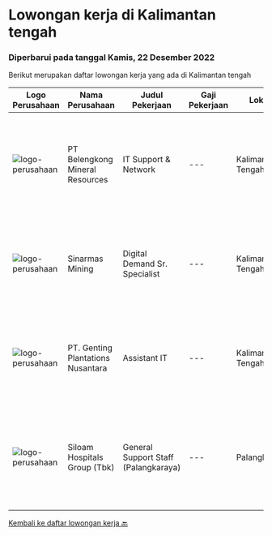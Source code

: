 
  # Lowongan kerja di Kalimantan tengah

  ### Diperbarui pada tanggal Kamis, 22 Desember 2022

  Berikut merupakan daftar lowongan kerja yang ada di Kalimantan tengah

  |Logo Perusahaan | Nama Perusahaan | Judul Pekerjaan | Gaji Pekerjaan | Lokasi | Deskripsi | Tanggal diunggah | Pranala |
  | -------------- | --------------- | --------------- | --------- | --------- | -------------- | ------- | ----------- |
  |![logo-perusahaan](https://image-service-cdn.seek.com.au/aea2830a6a5ef7b23f5773b025191983b5991cc9/ee4dce1061f3f616224767ad58cb2fc751b8d2dc)|PT Belengkong Mineral Resources|IT Support & Network|---|Kalimantan Tengah|Kualifikasi: Pendidikan minimal S1 Teknik Komputer/Sistem Informasi/Teknik Informatika Usia maksimal 28 tahun Pengalaman minimal 2 tahun untuk posisi...|Selasa, 13 Desember 2022|https://www.jobstreet.co.id/id/job/it-support-network-4141480?token=0~bb9fef10-9bb5-4990-9c94-c3c8e14e2db9&sectionRank=1&jobId=jobstreet-id-job-4141480|
|![logo-perusahaan](https://image-service-cdn.seek.com.au/c0f9b7f9d0910d5648c43a742c949ae15e7193f0/ee4dce1061f3f616224767ad58cb2fc751b8d2dc)|Sinarmas Mining|Digital Demand Sr. Specialist|---|Kalimantan Tengah|Job Description:  Identifying business process and essential improvement in core and support activities Performing Regular Meeting with user for...|Kamis, 15 Desember 2022|https://www.jobstreet.co.id/id/job/digital-demand-sr.-specialist-4126731?token=0~bb9fef10-9bb5-4990-9c94-c3c8e14e2db9&sectionRank=2&jobId=jobstreet-id-job-4126731|
|![logo-perusahaan](https://image-service-cdn.seek.com.au/1a4997195b61b90a207f232454ad6f365b67b7d1/ee4dce1061f3f616224767ad58cb2fc751b8d2dc)|PT. Genting Plantations Nusantara|Assistant IT|---|Kalimantan Tengah|Komputerisasi seluruh system dan prosedur kerja dalam pencapaian produk aktifitas kerja yang optimal serta program IT berjalan tepat, lancar, terpadu...|Kamis, 08 Desember 2022|https://www.jobstreet.co.id/id/job/assistant-it-4136992?token=0~bb9fef10-9bb5-4990-9c94-c3c8e14e2db9&sectionRank=3&jobId=jobstreet-id-job-4136992|
|![logo-perusahaan](https://image-service-cdn.seek.com.au/431745bcf5bb8f03b3acaed4042a9004c71690d6/ee4dce1061f3f616224767ad58cb2fc751b8d2dc)|Siloam Hospitals Group (Tbk)|General Support Staff (Palangkaraya)|---|Palangkaraya|Deskripsi Pekerjaan:Melakukan koordinasi dengan karyawan di lapangan agar kebutuhan dapat terpenuhi dan membantu proses administrasi pada departemen...|Rabu, 07 Desember 2022|https://www.jobstreet.co.id/id/job/general-support-staff-palangkaraya-4135948?token=0~bb9fef10-9bb5-4990-9c94-c3c8e14e2db9&sectionRank=4&jobId=jobstreet-id-job-4135948|


  [Kembali ke daftar lowongan kerja 🔙](../README.md#daftar-lowongan-kerja)
  